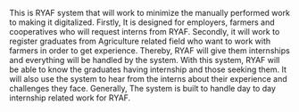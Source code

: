 This is RYAF system that will work to minimize the manually performed work to making it digitalized. Firstly, It is designed for employers, farmers and cooperatives who will request interns from RYAF. Secondly, it will work to register graduates from Agriculture related field who want to work with farmers in order to get experience. Thereby, RYAF will give them internships and everything will be handled by the system. With this system, RYAF will be able to know the graduates having internship and those seeking them. It will also use the system to hear from the interns about their experience and challenges they face. Generally, The system is built to handle day to day internship related work for RYAF.
